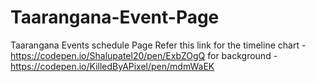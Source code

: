 # Taarangana-Event-Page
Taarangana Events schedule Page
Refer this link for the timeline chart - https://codepen.io/Shalupatel20/pen/ExbZOgQ
for background - https://codepen.io/KilledByAPixel/pen/mdmWaEK

